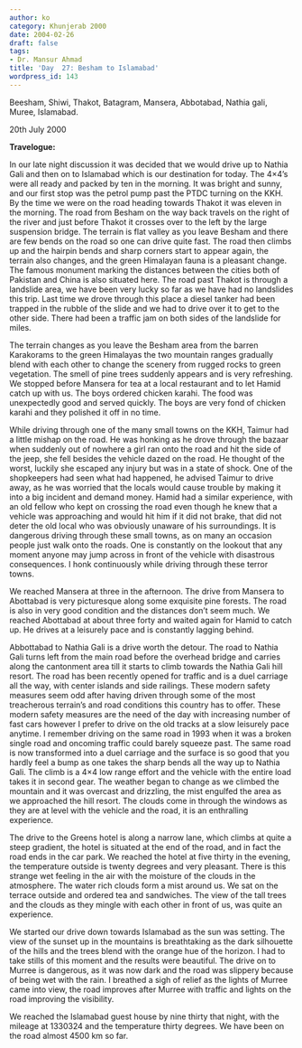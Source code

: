 ```yaml
---
author: ko
category: Khunjerab 2000
date: 2004-02-26
draft: false
tags:
- Dr. Mansur Ahmad
title: 'Day  27: Besham to Islamabad'
wordpress_id: 143
---
```


Beesham, Shiwi, Thakot, Batagram, Mansera, Abbotabad, Nathia gali, Muree, Islamabad.

20th July 2000

**Travelogue:**

In our late night discussion it was decided that we would drive up to Nathia Gali and then on to Islamabad which is our destination for today. The 4×4’s were all ready and packed by ten in the morning. It was bright and sunny, and our first stop was the petrol pump past the PTDC turning on the KKH. By the time we were on the road heading towards Thakot it was eleven in the morning. The road from Besham on the way back travels on the right of the river and just before Thakot it crosses over to the left by the large suspension bridge. The terrain is flat valley as you leave Besham and there are few bends on the road so one can drive quite fast. The road then climbs up and the hairpin bends and sharp corners start to appear again, the terrain also changes, and the green Himalayan fauna is a pleasant change. The famous monument marking the distances between the cities both of Pakistan and China is also situated here. The road past Thakot is through a landslide area, we have been very lucky so far as we have had no landslides this trip. Last time we drove through this place a diesel tanker had been trapped in the rubble of the slide and we had to drive over it to get to the other side. There had been a traffic jam on both sides of the landslide for miles.

The terrain changes as you leave the Besham area from the barren Karakorams to the green Himalayas the two mountain ranges gradually blend with each other to change the scenery from rugged rocks to green vegetation. The smell of pine trees suddenly appears and is very refreshing. We stopped before Mansera for tea at a local restaurant and to let Hamid catch up with us. The boys ordered chicken karahi. The food was unexpectedly good and served quickly. The boys are very fond of chicken karahi and they polished it off in no time.

While driving through one of the many small towns on the KKH, Taimur had a little mishap on the road. He was honking as he drove through the bazaar when suddenly out of nowhere a girl ran onto the road and hit the side of the jeep, she fell besides the vehicle dazed on the road. He thought of the worst, luckily she escaped any injury but was in a state of shock. One of the shopkeepers had seen what had happened, he advised Taimur to drive away, as he was worried that the locals would cause trouble by making it into a big incident and demand money. Hamid had a similar experience, with an old fellow who kept on crossing the road even though he knew that a vehicle was approaching and would hit him if it did not brake, that did not deter the old local who was obviously unaware of his surroundings. It is dangerous driving through these small towns, as on many an occasion people just walk onto the roads. One is constantly on the lookout that any moment anyone may jump across in front of the vehicle with disastrous consequences. I honk continuously while driving through these terror towns.

We reached Mansera at three in the afternoon. The drive from Mansera to Abottabad is very picturesque along some exquisite pine forests. The road is also in very good condition and the distances don’t seem much. We reached Abottabad at about three forty and waited again for Hamid to catch up. He drives at a leisurely pace and is constantly lagging behind.

Abbottabad to Nathia Gali is a drive worth the detour. The road to Nathia Gali turns left from the main road before the overhead bridge and carries along the cantonment area till it starts to climb towards the Nathia Gali hill resort. The road has been recently opened for traffic and is a duel carriage all the way, with center islands and side railings. These modern safety measures seem odd after having driven through some of the most treacherous terrain’s and road conditions this country has to offer. These modern safety measures are the need of the day with increasing number of fast cars however I prefer to drive on the old tracks at a slow leisurely pace anytime. I remember driving on the same road in 1993 when it was a broken single road and oncoming traffic could barely squeeze past. The same road is now transformed into a duel carriage and the surface is so good that you hardly feel a bump as one takes the sharp bends all the way up to Nathia Gali. The climb is a 4×4 low range effort and the vehicle with the entire load takes it in second gear. The weather began to change as we climbed the mountain and it was overcast and drizzling, the mist engulfed the area as we approached the hill resort. The clouds come in through the windows as they are at level with the vehicle and the road, it is an enthralling experience.

The drive to the Greens hotel is along a narrow lane, which climbs at quite a steep gradient, the hotel is situated at the end of the road, and in fact the road ends in the car park. We reached the hotel at five thirty in the evening, the temperature outside is twenty degrees and very pleasant. There is this strange wet feeling in the air with the moisture of the clouds in the atmosphere. The water rich clouds form a mist around us. We sat on the terrace outside and ordered tea and sandwiches. The view of the tall trees and the clouds as they mingle with each other in front of us, was quite an experience.

We started our drive down towards Islamabad as the sun was setting. The view of the sunset up in the mountains is breathtaking as the dark silhouette of the hills and the trees blend with the orange hue of the horizon. I had to take stills of this moment and the results were beautiful. The drive on to Murree is dangerous, as it was now dark and the road was slippery because of being wet with the rain. I breathed a sigh of relief as the lights of Murree came into view, the road improves after Murree with traffic and lights on the road improving the visibility.

We reached the Islamabad guest house by nine thirty that night, with the mileage at 1330324 and the temperature thirty degrees. We have been on the road almost 4500 km so far.